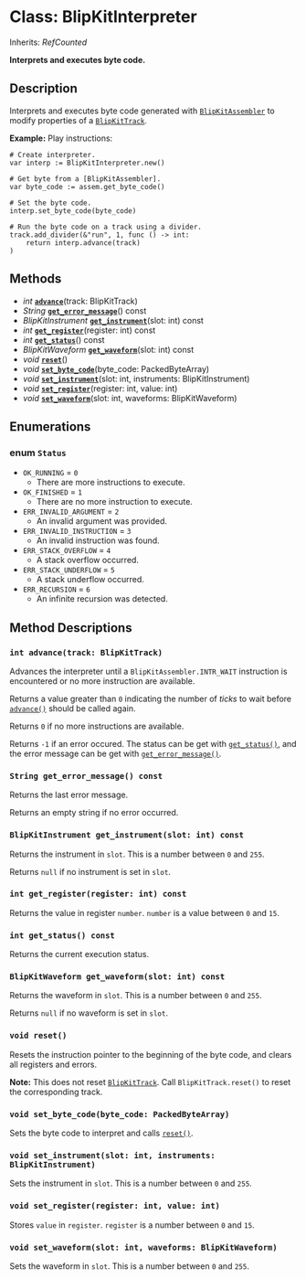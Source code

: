 # Class: BlipKitInterpreter

Inherits: *RefCounted*

**Interprets and executes byte code.**

## Description

Interprets and executes byte code generated with [`BlipKitAssembler`](BlipKitAssembler.md) to modify properties of a [`BlipKitTrack`](BlipKitTrack.md).

**Example:** Play instructions:

```gdscript
# Create interpreter.
var interp := BlipKitInterpreter.new()

# Get byte from a [BlipKitAssembler].
var byte_code := assem.get_byte_code()

# Set the byte code.
interp.set_byte_code(byte_code)

# Run the byte code on a track using a divider.
track.add_divider(&"run", 1, func () -> int:
    return interp.advance(track)
)
```
## Methods

- *int* [**`advance`**](#int-advancetrack-blipkittrack)(track: BlipKitTrack)
- *String* [**`get_error_message`**](#string-get_error_message-const)() const
- *BlipKitInstrument* [**`get_instrument`**](#blipkitinstrument-get_instrumentslot-int-const)(slot: int) const
- *int* [**`get_register`**](#int-get_registerregister-int-const)(register: int) const
- *int* [**`get_status`**](#int-get_status-const)() const
- *BlipKitWaveform* [**`get_waveform`**](#blipkitwaveform-get_waveformslot-int-const)(slot: int) const
- *void* [**`reset`**](#void-reset)()
- *void* [**`set_byte_code`**](#void-set_byte_codebyte_code-packedbytearray)(byte_code: PackedByteArray)
- *void* [**`set_instrument`**](#void-set_instrumentslot-int-instruments-blipkitinstrument)(slot: int, instruments: BlipKitInstrument)
- *void* [**`set_register`**](#void-set_registerregister-int-value-int)(register: int, value: int)
- *void* [**`set_waveform`**](#void-set_waveformslot-int-waveforms-blipkitwaveform)(slot: int, waveforms: BlipKitWaveform)

## Enumerations

### enum `Status`

- `OK_RUNNING` = `0`
	- There are more instructions to execute.
- `OK_FINISHED` = `1`
	- There are no more instruction to execute.
- `ERR_INVALID_ARGUMENT` = `2`
	- An invalid argument was provided.
- `ERR_INVALID_INSTRUCTION` = `3`
	- An invalid instruction was found.
- `ERR_STACK_OVERFLOW` = `4`
	- A stack overflow occurred.
- `ERR_STACK_UNDERFLOW` = `5`
	- A stack underflow occurred.
- `ERR_RECURSION` = `6`
	- An infinite recursion was detected.

## Method Descriptions

### `int advance(track: BlipKitTrack)`

Advances the interpreter until a `BlipKitAssembler.INTR_WAIT` instruction is encountered or no more instruction are available.

Returns a value greater than `0` indicating the number of *ticks* to wait before [`advance()`](#int-advancetrack-blipkittrack) should be called again.

Returns `0` if no more instructions are available.

Returns `-1` if an error occured. The status can be get with [`get_status()`](#int-get_status-const), and the error message can be get with [`get_error_message()`](#string-get_error_message-const).

### `String get_error_message() const`

Returns the last error message.

Returns an empty string if no error occurred.

### `BlipKitInstrument get_instrument(slot: int) const`

Returns the instrument in `slot`. This is a number between `0` and `255`.

Returns `null` if no instrument is set in `slot`.

### `int get_register(register: int) const`

Returns the value in register `number`. `number` is a value between `0` and `15`.

### `int get_status() const`

Returns the current execution status.

### `BlipKitWaveform get_waveform(slot: int) const`

Returns the waveform in `slot`. This is a number between `0` and `255`.

Returns `null` if no waveform is set in `slot`.

### `void reset()`

Resets the instruction pointer to the beginning of the byte code, and clears all registers and errors.

**Note:** This does not reset [`BlipKitTrack`](BlipKitTrack.md). Call `BlipKitTrack.reset()` to reset the corresponding track.

### `void set_byte_code(byte_code: PackedByteArray)`

Sets the byte code to interpret and calls [`reset()`](#void-reset).

### `void set_instrument(slot: int, instruments: BlipKitInstrument)`

Sets the instrument in `slot`. This is a number between `0` and `255`.

### `void set_register(register: int, value: int)`

Stores `value` in `register`. `register` is a number between `0` and `15`.

### `void set_waveform(slot: int, waveforms: BlipKitWaveform)`

Sets the waveform in `slot`. This is a number between `0` and `255`.


